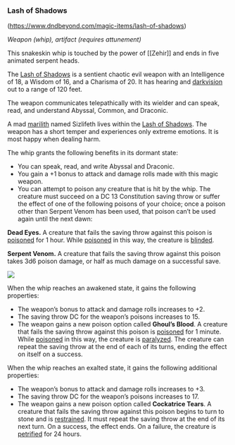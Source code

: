 ### Lash of Shadows
(https://www.dndbeyond.com/magic-items/lash-of-shadows)

_Weapon (whip), artifact (requires attunement)_

This snakeskin whip is touched by the power of [[Zehir]] and ends in five animated serpent heads.

The [Lash of Shadows](https://www.dndbeyond.com/magic-items/lash-of-shadows) is a sentient chaotic evil weapon with an Intelligence of 18, a Wisdom of 16, and a Charisma of 20. It has hearing and [darkvision](https://www.dndbeyond.com/compendium/rules/basic-rules/monsters#Darkvision) out to a range of 120 feet.

The weapon communicates telepathically with its wielder and can speak, read, and understand Abyssal, Common, and Draconic.

A mad [marilith](https://www.dndbeyond.com/monsters/marilith) named Sizlifeth lives within the [Lash of Shadows](https://www.dndbeyond.com/magic-items/lash-of-shadows). The weapon has a short temper and experiences only extreme emotions. It is most happy when dealing harm.

The whip grants the following benefits in its dormant state:

-   You can speak, read, and write Abyssal and Draconic.
-   You gain a +1 bonus to attack and damage rolls made with this magic weapon.
-   You can attempt to poison any creature that is hit by the whip. The creature must succeed on a DC 13 Constitution saving throw or suffer the effect of one of the following poisons of your choice; once a poison other than Serpent Venom has been used, that poison can’t be used again until the next dawn:

**Dead Eyes.** A creature that fails the saving throw against this poison is [poisoned](https://www.dndbeyond.com/compendium/rules/basic-rules/appendix-a-conditions#Poisoned) for 1 hour. While [poisoned](https://www.dndbeyond.com/compendium/rules/basic-rules/appendix-a-conditions#Poisoned) in this way, the creature is [blinded](https://www.dndbeyond.com/compendium/rules/basic-rules/appendix-a-conditions#Blinded).

**Serpent Venom.** A creature that fails the saving throw against this poison takes 3d6 poison damage, or half as much damage on a successful save.

[![](https://media.dndbeyond.com/compendium-images/egtw/yDOyqyOocErRgYJK/06-12.png)](https://media.dndbeyond.com/compendium-images/egtw/yDOyqyOocErRgYJK/06-12.png)

When the whip reaches an awakened state, it gains the following properties:

-   The weapon’s bonus to attack and damage rolls increases to +2.
-   The saving throw DC for the weapon’s poisons increases to 15.
-   The weapon gains a new poison option called **Ghoul’s Blood**. A creature that fails the saving throw against this poison is [poisoned](https://www.dndbeyond.com/compendium/rules/basic-rules/appendix-a-conditions#Poisoned) for 1 minute. While [poisoned](https://www.dndbeyond.com/compendium/rules/basic-rules/appendix-a-conditions#Poisoned) in this way, the creature is [paralyzed](https://www.dndbeyond.com/compendium/rules/basic-rules/appendix-a-conditions#Paralyzed). The creature can repeat the saving throw at the end of each of its turns, ending the effect on itself on a success.

When the whip reaches an exalted state, it gains the following additional properties:

-   The weapon’s bonus to attack and damage rolls increases to +3.
-   The saving throw DC for the weapon’s poisons increases to 17.
-   The weapon gains a new poison option called **Cockatrice Tears**. A creature that fails the saving throw against this poison begins to turn to stone and is [restrained](https://www.dndbeyond.com/compendium/rules/basic-rules/appendix-a-conditions#Restrained). It must repeat the saving throw at the end of its next turn. On a success, the effect ends. On a failure, the creature is [petrified](https://www.dndbeyond.com/compendium/rules/basic-rules/appendix-a-conditions#Petrified) for 24 hours.